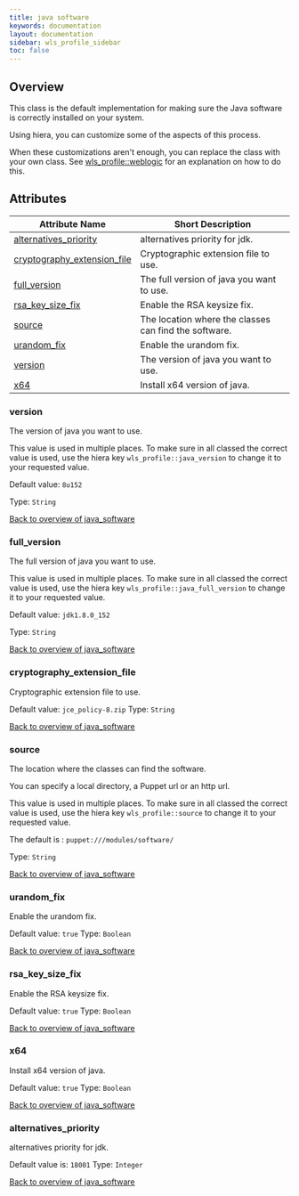 ```yaml
---
title: java software
keywords: documentation
layout: documentation
sidebar: wls_profile_sidebar
toc: false
---
```

## Overview

This class is the default implementation for making sure the Java software is correctly installed on your system.

Using hiera, you can customize some of the aspects of this process.

When these customizations aren't enough, you can replace the class with your own class. See [wls_profile::weblogic](./weblogic.html) for an explanation on how to do this.






## Attributes



Attribute Name                                                            | Short Description                                     |
------------------------------------------------------------------------- | ----------------------------------------------------- |
[alternatives_priority](#java_software_alternatives_priority)             | alternatives priority for jdk.                        |
[cryptography_extension_file](#java_software_cryptography_extension_file) | Cryptographic extension file to use.                  |
[full_version](#java_software_full_version)                               | The full version of java you want to use.             |
[rsa_key_size_fix](#java_software_rsa_key_size_fix)                       | Enable the RSA keysize fix.                           |
[source](#java_software_source)                                           | The location where the classes can find the software. |
[urandom_fix](#java_software_urandom_fix)                                 | Enable the urandom fix.                               |
[version](#java_software_version)                                         | The version of java you want to use.                  |
[x64](#java_software_x64)                                                 | Install x64 version of java.                          |




### version<a name='java_software_version'>

The version of java you want to use.

This value is used in multiple places. To make sure in all classed the correct value is used, use the hiera key `wls_profile::java_version` to change it to your requested value.

Default value: `8u152`


Type: `String`


[Back to overview of java_software](#attributes)

### full_version<a name='java_software_full_version'>

The full version of java you want to use.

This value is used in multiple places. To make sure in all classed the correct value is used, use the hiera key `wls_profile::java_full_version` to change it to your requested value.

Default value: `jdk1.8.0_152`


Type: `String`


[Back to overview of java_software](#attributes)

### cryptography_extension_file<a name='java_software_cryptography_extension_file'>

Cryptographic extension file to use.

Default value: `jce_policy-8.zip`
Type: `String`


[Back to overview of java_software](#attributes)

### source<a name='java_software_source'>

The location where the classes can find the software. 

You can specify a local directory, a Puppet url or an http url.

This value is used in multiple places. To make sure in all classed the correct value is used, use the hiera key `wls_profile::source` to change it to your requested value.

The default is : `puppet:///modules/software/`

Type: `String`


[Back to overview of java_software](#attributes)

### urandom_fix<a name='java_software_urandom_fix'>

Enable the urandom fix.

Default value: `true`
Type: `Boolean`


[Back to overview of java_software](#attributes)

### rsa_key_size_fix<a name='java_software_rsa_key_size_fix'>

Enable the RSA keysize fix.

Default value: `true`
Type: `Boolean`


[Back to overview of java_software](#attributes)

### x64<a name='java_software_x64'>

Install x64 version of java.

Default value: `true`
Type: `Boolean`


[Back to overview of java_software](#attributes)

### alternatives_priority<a name='java_software_alternatives_priority'>

alternatives priority for jdk.

Default value is: `18001`
Type: `Integer`


[Back to overview of java_software](#attributes)
